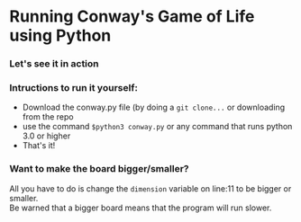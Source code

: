 # Running Conway's Game of Life using Python

### Let's see it in action


### Intructions to run it yourself:
* Download the conway.py file (by doing a `git clone...` or downloading from the repo
* use the command `$python3 conway.py` or any command that runs python 3.0 or higher
* That's it!

### Want to make the board bigger/smaller?
All you have to do is change the `dimension` variable on line:11 to be bigger or smaller.  
Be warned that a bigger board means that the program will run slower.
